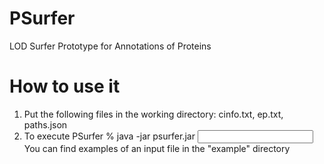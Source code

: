 # PSurfer
LOD Surfer Prototype for Annotations of Proteins

# How to use it
1. Put the following files in the working directory: cinfo.txt, ep.txt, paths.json 
2. To execute PSurfer
  % java -jar psurfer.jar <input file> <output file>
  You can find examples of an input file in the "example" directory
